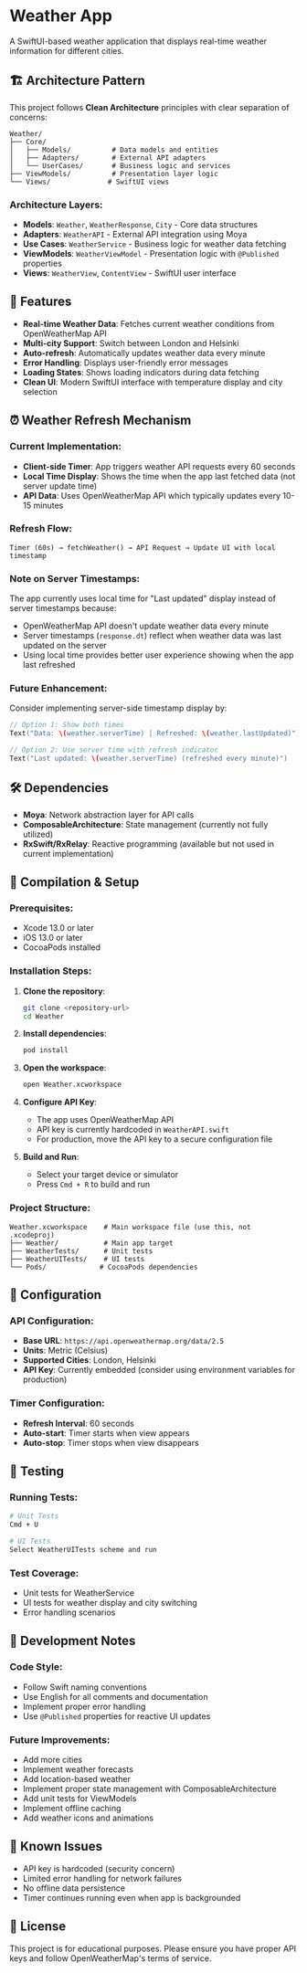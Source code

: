# Weather App

A SwiftUI-based weather application that displays real-time weather information for different cities.

## 🏗️ Architecture Pattern

This project follows **Clean Architecture** principles with clear separation of concerns:

```
Weather/
├── Core/
│   ├── Models/          # Data models and entities
│   ├── Adapters/        # External API adapters
│   └── UserCases/       # Business logic and services
├── ViewModels/          # Presentation layer logic
└── Views/              # SwiftUI views
```

### Architecture Layers:

- **Models**: `Weather`, `WeatherResponse`, `City` - Core data structures
- **Adapters**: `WeatherAPI` - External API integration using Moya
- **Use Cases**: `WeatherService` - Business logic for weather data fetching
- **ViewModels**: `WeatherViewModel` - Presentation logic with `@Published` properties
- **Views**: `WeatherView`, `ContentView` - SwiftUI user interface

## 🚀 Features

- **Real-time Weather Data**: Fetches current weather conditions from OpenWeatherMap API
- **Multi-city Support**: Switch between London and Helsinki
- **Auto-refresh**: Automatically updates weather data every minute
- **Error Handling**: Displays user-friendly error messages
- **Loading States**: Shows loading indicators during data fetching
- **Clean UI**: Modern SwiftUI interface with temperature display and city selection

## ⏰ Weather Refresh Mechanism

### Current Implementation:
- **Client-side Timer**: App triggers weather API requests every 60 seconds
- **Local Time Display**: Shows the time when the app last fetched data (not server update time)
- **API Data**: Uses OpenWeatherMap API which typically updates every 10-15 minutes

### Refresh Flow:
```
Timer (60s) → fetchWeather() → API Request → Update UI with local timestamp
```

### Note on Server Timestamps:
The app currently uses local time for "Last updated" display instead of server timestamps because:
- OpenWeatherMap API doesn't update weather data every minute
- Server timestamps (`response.dt`) reflect when weather data was last updated on the server
- Using local time provides better user experience showing when the app last refreshed

### Future Enhancement:
Consider implementing server-side timestamp display by:
```swift
// Option 1: Show both times
Text("Data: \(weather.serverTime) | Refreshed: \(weather.lastUpdated)")

// Option 2: Use server time with refresh indicator
Text("Last updated: \(weather.serverTime) (refreshed every minute)")
```

## 🛠️ Dependencies

- **Moya**: Network abstraction layer for API calls
- **ComposableArchitecture**: State management (currently not fully utilized)
- **RxSwift/RxRelay**: Reactive programming (available but not used in current implementation)

## 📱 Compilation & Setup

### Prerequisites:
- Xcode 13.0 or later
- iOS 13.0 or later
- CocoaPods installed

### Installation Steps:

1. **Clone the repository**:
   ```bash
   git clone <repository-url>
   cd Weather
   ```

2. **Install dependencies**:
   ```bash
   pod install
   ```

3. **Open the workspace**:
   ```bash
   open Weather.xcworkspace
   ```

4. **Configure API Key**:
   - The app uses OpenWeatherMap API
   - API key is currently hardcoded in `WeatherAPI.swift`
   - For production, move the API key to a secure configuration file

5. **Build and Run**:
   - Select your target device or simulator
   - Press `Cmd + R` to build and run

### Project Structure:
```
Weather.xcworkspace    # Main workspace file (use this, not .xcodeproj)
├── Weather/           # Main app target
├── WeatherTests/      # Unit tests
├── WeatherUITests/    # UI tests
└── Pods/             # CocoaPods dependencies
```

## 🔧 Configuration

### API Configuration:
- **Base URL**: `https://api.openweathermap.org/data/2.5`
- **Units**: Metric (Celsius)
- **Supported Cities**: London, Helsinki
- **API Key**: Currently embedded (consider using environment variables for production)

### Timer Configuration:
- **Refresh Interval**: 60 seconds
- **Auto-start**: Timer starts when view appears
- **Auto-stop**: Timer stops when view disappears

## 🧪 Testing

### Running Tests:
```bash
# Unit Tests
Cmd + U

# UI Tests
Select WeatherUITests scheme and run
```

### Test Coverage:
- Unit tests for WeatherService
- UI tests for weather display and city switching
- Error handling scenarios

## 📝 Development Notes

### Code Style:
- Follow Swift naming conventions
- Use English for all comments and documentation
- Implement proper error handling
- Use `@Published` properties for reactive UI updates

### Future Improvements:
- Add more cities
- Implement weather forecasts
- Add location-based weather
- Implement proper state management with ComposableArchitecture
- Add unit tests for ViewModels
- Implement offline caching
- Add weather icons and animations

## 🐛 Known Issues

- API key is hardcoded (security concern)
- Limited error handling for network failures
- No offline data persistence
- Timer continues running even when app is backgrounded

## 📄 License

This project is for educational purposes. Please ensure you have proper API keys and follow OpenWeatherMap's terms of service.
